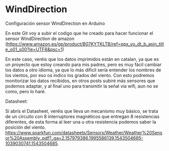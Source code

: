 # WindDirection
Configuración sensor WindDirection en Arduino

En este Git voy a subir el codigo que he creado para hacer funcionar el sensor WindDirection de amazon (https://www.amazon.es/gp/product/B07KYTKLTB/ref=ppx_yo_dt_b_asin_title_o01_s00?ie=UTF8&psc=1)
  
  
En este caso, veréis que los datos imprimidos están en catalan, ya que es un proyecto que estoy creando para mis padres, pero es muy fácil cambiar los datos a otro idioma, ya que lo más difícil sería entender los nombres de los vientos, por eso os indico los grados del viento. Con esto podremos monitorizar los datos recibidos, en otros posts subiré más sensores que podemos adaptar, y al final uno para transmitir la señal via wifi, aun no se como, pero lo haré.
  
Datasheet: 

Si abrís el Datasheet, veréis que lleva un mecanismo muy básico, se trata de un circuito con 8 interruptores magnéticos que entregan 8 resistencias diferentes, de esta forma al leer una u otra resistencia podemos saber la posición del viento.
https://www.sparkfun.com/datasheets/Sensors/Weather/Weather%20Sensor%20Assembly..pdf?_ga=2.157979386.1995586139.1543504685-1039030741.1543504685.


